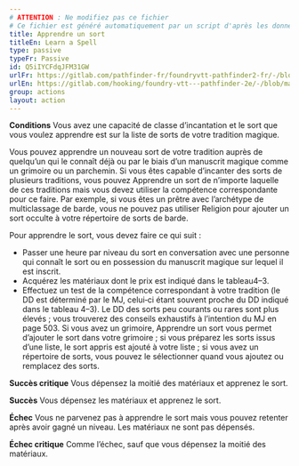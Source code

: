 ```yaml
---
# ATTENTION : Ne modifiez pas ce fichier
# Ce fichier est généré automatiquement par un script d'après les données du module Foundry VTT officiel et de sa traduction
title: Apprendre un sort
titleEn: Learn a Spell
type: passive
typeFr: Passive
id: Q5iIYCFdqJFM31GW
urlFr: https://gitlab.com/pathfinder-fr/foundryvtt-pathfinder2-fr/-/blob/master/data/actions/Q5iIYCFdqJFM31GW.htm
urlEn: https://gitlab.com/hooking/foundry-vtt---pathfinder-2e/-/blob/master/packs/data/actions.db/learn-a-spell.json
group: actions
layout: action
---
```

**Conditions** Vous avez une capacité de classe d’incantation et le sort que vous voulez apprendre est sur la liste de sorts de votre tradition magique.

Vous pouvez apprendre un nouveau sort de votre tradition auprès de quelqu’un qui le connaît déjà ou par le biais d’un manuscrit magique comme un grimoire ou un parchemin. Si vous êtes capable d’incanter des sorts de plusieurs traditions, vous pouvez Apprendre un sort de n’importe laquelle de ces traditions mais vous devez utiliser la compétence correspondante pour ce faire. Par exemple, si vous êtes un prêtre avec l’archétype de multiclassage de barde, vous ne pouvez pas utiliser Religion pour ajouter un sort occulte à votre répertoire de sorts de barde.

Pour apprendre le sort, vous devez faire ce qui suit :

- Passer une heure par niveau du sort en conversation avec une personne qui connaît le sort ou en possession du manuscrit magique sur lequel il est inscrit.
- Acquérez les matériaux dont le prix est indiqué dans le tableau4–3.
- Effectuez un test de la compétence correspondant à votre tradition (le DD est déterminé par le MJ, celui‑ci étant souvent proche du DD indiqué dans le tableau 4–3). Le DD des sorts peu courants ou rares sont plus élevés ; vous trouverez des conseils exhaustifs à l’intention du MJ en page 503.
 Si vous avez un grimoire, Apprendre un sort vous permet d’ajouter le sort dans votre grimoire ; si vous préparez les sorts issus d’une liste, le sort appris est ajouté à votre liste ; si vous avez un répertoire de sorts, vous pouvez le sélectionner quand vous ajoutez ou remplacez des sorts.

**Succès critique** Vous dépensez la moitié des matériaux et apprenez le sort.

**Succès** Vous dépensez les matériaux et apprenez le sort.

**Échec** Vous ne parvenez pas à apprendre le sort mais vous pouvez retenter après avoir gagné un niveau. Les matériaux ne sont pas dépensés.

**Échec critique** Comme l’échec, sauf que vous dépensez la moitié des matériaux.


